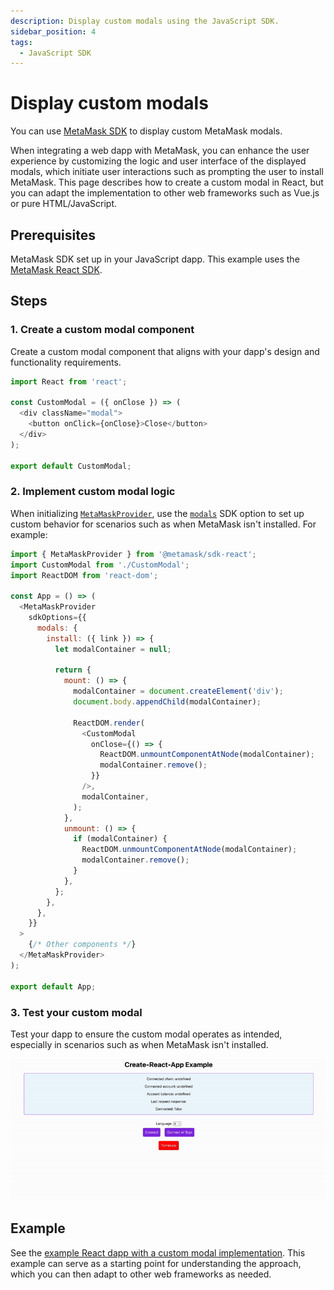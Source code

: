 ```yaml
---
description: Display custom modals using the JavaScript SDK.
sidebar_position: 4
tags:
  - JavaScript SDK
---
```


# Display custom modals

You can use [MetaMask SDK](../../concepts/sdk/index.md) to display custom MetaMask modals.

When integrating a web dapp with MetaMask, you can enhance the user experience by customizing the
logic and user interface of the displayed modals, which initiate user interactions such as prompting
the user to install MetaMask.
This page describes how to create a custom modal in React, but you can adapt the implementation to
other web frameworks such as Vue.js or pure HTML/JavaScript.

## Prerequisites

MetaMask SDK set up in your JavaScript dapp.
This example uses the [MetaMask React SDK](../use-sdk/javascript/react/index.md).

## Steps

### 1. Create a custom modal component

Create a custom modal component that aligns with your dapp's design and functionality requirements.

```javascript
import React from 'react';

const CustomModal = ({ onClose }) => (
  <div className="modal">
    <button onClick={onClose}>Close</button>
  </div>
);

export default CustomModal;
```

### 2. Implement custom modal logic

When initializing [`MetaMaskProvider`](../use-sdk/javascript/react/index.md#3-wrap-your-project-with-metamaskprovider),
use the [`modals`](../../reference/sdk-js-options.md#modals) SDK option to set up custom behavior
for scenarios such as when MetaMask isn't installed.
For example:

```javascript
import { MetaMaskProvider } from '@metamask/sdk-react';
import CustomModal from './CustomModal';
import ReactDOM from 'react-dom';

const App = () => (
  <MetaMaskProvider
    sdkOptions={{
      modals: {
        install: ({ link }) => {
          let modalContainer = null;

          return {
            mount: () => {
              modalContainer = document.createElement('div');
              document.body.appendChild(modalContainer);

              ReactDOM.render(
                <CustomModal
                  onClose={() => {
                    ReactDOM.unmountComponentAtNode(modalContainer);
                    modalContainer.remove();
                  }}
                />,
                modalContainer,
              );
            },
            unmount: () => {
              if (modalContainer) {
                ReactDOM.unmountComponentAtNode(modalContainer);
                modalContainer.remove();
              }
            },
          };
        },
      },
    }}
  >
    {/* Other components */}
  </MetaMaskProvider>
);

export default App;
```

### 3. Test your custom modal

Test your dapp to ensure the custom modal operates as intended, especially in scenarios such as when
MetaMask isn't installed.

<p align="center">

![Custom modal gif](../../assets/custom-modal.gif)

</p>

## Example

See the [example React dapp with a custom modal
implementation](https://github.com/MetaMask/metamask-sdk/tree/main/packages/examples/react-with-custom-modal).
This example can serve as a starting point for understanding the approach, which you can then adapt
to other web frameworks as needed.
